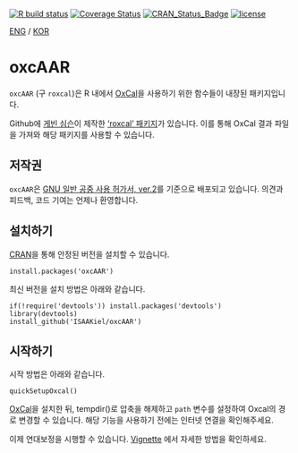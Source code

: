 [![R build
status](https://github.com/ISAAKiel/oxcAAR/workflows/R-CMD-check/badge.svg)](https://github.com/ISAAKiel/oxcAAR/actions)
[![Coverage
Status](https://img.shields.io/codecov/c/github/ISAAKiel/oxcAAR/master.svg)](https://codecov.io/github/ISAAKiel/oxcAAR?branch=master)
[![CRAN_Status_Badge](http://www.r-pkg.org/badges/version/oxcAAR)](https://CRAN.R-project.org/package=oxcAAR)
[![license](https://img.shields.io/badge/license-GPL%203-B50B82.svg)](https://www.R-project.org/Licenses/GPL-2)

<!-- README.md는 README.Rmd에서 생성됩니다. 해당 파일을 편집하세요. -->

[ENG](README.Rmd) / [KOR](README_ko.Rmd)

# oxcAAR

`oxcAAR` (구 `roxcal`)은 R 내에서 [OxCal](https://c14.arch.ox.ac.uk)을
사용하기 위한 함수들이 내장된 패키지입니다.

Github에 [게빈 심슨](https://github.com/gavinsimpson)이 제작한 [‘roxcal’
패키지](https://github.com/gavinsimpson/roxcal)가 있습니다. 이를 통해
OxCal 결과 파일을 가져와 해당 패키지를 사용할 수 있습니다.

## 저작권

`oxcAAR`은 [GNU 일반 공중 사용 허가서,
ver.2](https://www.R-project.org/Licenses/GPL-2)를 기준으로 배포되고
있습니다. 의견과 피드백, 코드 기여는 언제나 환영합니다.

## 설치하기

[CRAN](https://CRAN.R-project.org)을 통해 안정된 버전을 설치할 수
있습니다.

    install.packages('oxcAAR')

최신 버전을 설치 방법은 아래와 같습니다.

    if(!require('devtools')) install.packages('devtools')
    library(devtools)
    install_github('ISAAKiel/oxcAAR')

## 시작하기

시작 방법은 아래와 같습니다.

    quickSetupOxcal()

[OxCal](https://c14.arch.ox.ac.uk/oxcal.html)을 설치한 뒤, tempdir()로
압축을 해제하고 `path` 변수를 설정하여 Oxcal의 경로 변경할 수 있습니다.
해당 기능을 사용하기 전에는 인터넷 연결을 확인해주세요.

이제 연대보정을 시행할 수 있습니다.
[Vignette](vignettes/basic-usage_ko.Rmd) 에서 자세한 방법을 확인하세요.
